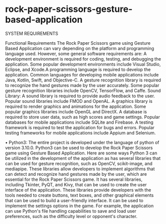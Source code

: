 # rock-paper-scissors-gesture-based-application

SYSTEM REQUIREMENTS

 Functional Requirements
The Rock Paper Scissors game using Gesture Based Application can vary depending on the platform
and programming language used. However, some general software requirements are:
A development environment is required for coding, testing, and debugging the application. Some
popular development environments include Visual Studio, Eclipse, and Xcode.A programming
language is required to develop the application. Common languages for developing mobile
applications include Java, Kotlin, Swift, and Objective-C. A gesture recognition library is required to
recognize the hand gestures made by the user accurately. Some popular gesture recognition libraries
include OpenCV, TensorFlow, and Caffe.
Sound Library: A sound library is required to provide audio feedback to the user. Popular sound
libraries include FMOD and OpenAL.
A graphics library is required to render graphics and animations for the application. Some popular
graphics libraries include OpenGL and DirectX. A database is required to store user data, such as
high scores and game settings. Popular databases for mobile applications include SQLite and
Firebase. A testing framework is required to test the application for bugs and errors. Popular testing
frameworks for mobile applications include Appium and Selenium.

• Python3: The entire project is developed under the language of python of version 3.10.0. Python3
can be used to develop the Rock Paper Scissors game using Gesture Based Application. Here are
some ways Python 3 can be utilized in the development of the application as has several libraries that
can be used for gesture recognition, such as OpenCV, scikit-image, and mediapipe. These libraries
allow developers to implement algorithms that can detect and recognize hand gestures made by the
user, which are essential for the Rock Paper Scissors game. It has several libraries, including Tkinter,
PyQT, and Kivy, that can be used to create the user interface of the application. These libraries provide
developers with the tools needed to create buttons, text boxes, and other graphical elements that can
be used to build a user-friendly interface. It can be used to implement the settings options in the game.
For example, the application can use Python's file handling capabilities to save and load user
preferences, such as the difficulty level or opponent's character.
